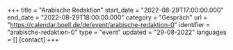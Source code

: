+++
title = "Arabische Redaktion"
start_date = "2022-08-29T17:00:00.000"
end_date = "2022-08-29T18:00:00.000"
category = "Gespräch"
url = "https://calendar.boell.de/de/event/arabische-redaktion-0"
identifier = "arabische-redaktion-0"
type = "event"
updated = "29-08-2022"
languages = []
[contact]
+++